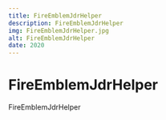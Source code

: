 ```yaml
---
title: FireEmblemJdrHelper
description: FireEmblemJdrHelper
img: FireEmblemJdrHelper.jpg
alt: FireEmblemJdrHelper
date: 2020
---
```


# FireEmblemJdrHelper

FireEmblemJdrHelper